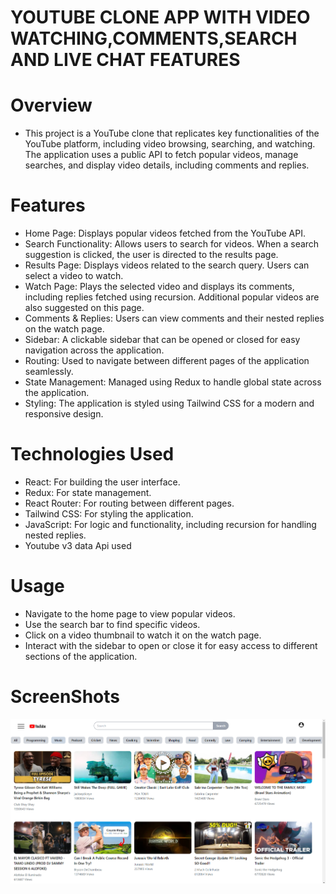# YOUTUBE CLONE APP WITH VIDEO WATCHING,COMMENTS,SEARCH AND LIVE CHAT FEATURES

# Overview

- This project is a YouTube clone that replicates key functionalities of the YouTube platform, including video browsing, searching, and watching. The application uses a public API to fetch popular videos, manage searches, and display video details, including comments and replies.

# Features

- Home Page: Displays popular videos fetched from the YouTube API.
- Search Functionality: Allows users to search for videos. When a search suggestion is clicked, the user is directed to the results page.
- Results Page: Displays videos related to the search query. Users can select a video to watch.
- Watch Page: Plays the selected video and displays its comments, including replies fetched using recursion. Additional popular videos are also suggested on this page.
- Comments & Replies: Users can view comments and their nested replies on the watch page.
- Sidebar: A clickable sidebar that can be opened or closed for easy navigation across the application.
- Routing: Used to navigate between different pages of the application seamlessly.
- State Management: Managed using Redux to handle global state across the application.
- Styling: The application is styled using Tailwind CSS for a modern and responsive design.

# Technologies Used

- React: For building the user interface.
- Redux: For state management.
- React Router: For routing between different pages.
- Tailwind CSS: For styling the application.
- JavaScript: For logic and functionality, including recursion for handling nested replies.
- Youtube v3 data Api used

# Usage

- Navigate to the home page to view popular videos.
- Use the search bar to find specific videos.
- Click on a video thumbnail to watch it on the watch page.
- Interact with the sidebar to open or close it for easy access to different sections of the application.

# ScreenShots

![Homepage](./images/Screenshot%202024-08-30%20105524.png)
<!-- ![Homepage with sidebar](../my-youtube/src/images/Screenshot%202024-08-30%20105558.png)
![WatchPage](../my-youtube/src/images/Screenshot%202024-08-30%20105636.png)
![Comments](../my-youtube/src/images/Screenshot%202024-08-30%20105656.png)
![Watchpage SideBar](../my-youtube/src/images/Screenshot%202024-08-30%20105711.png)
![Search Recommandations](../my-youtube/src/images/Screenshot%202024-08-30%20105737.png)
![Search Results](../my-youtube/src/images/Screenshot%202024-08-30%20105831.png)
![Searched item To watch Page](../my-youtube/src/images/Screenshot%202024-08-30%20105849.png) -->
